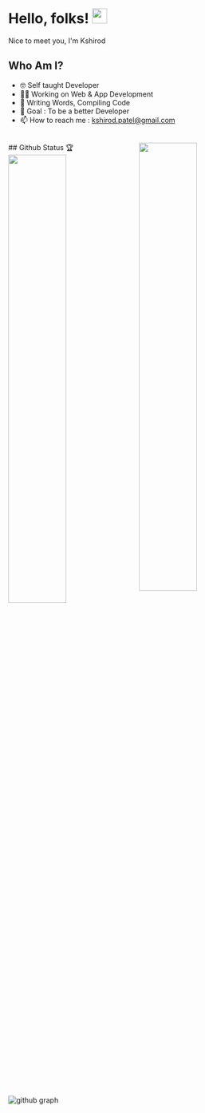 # Hello, folks! <img src="https://raw.githubusercontent.com/MartinHeinz/MartinHeinz/master/wave.gif" width="30px" height="30px">

Nice to meet you, I'm Kshirod

## Who Am I? 

- 🤓 Self taught Developer 
- 👩‍💻 Working on Web & App Development 
- 📝 Writing Words, Compiling Code
- 🎯 Goal : To be a better Developer 
- 📫 How to reach me : [kshirod.patel@gmail.com](mailto:kshirod.patel@gmail.com)

<br>
## Github Status 🏆

<img  src="https://github-stats-lemon.vercel.app/api?username=kshirodpatel&show_icons=true&hide_border=true&theme=react" width="48%" align="right" >
<img  src="https://github-readme-streak-stats.herokuapp.com/?user=kshirodpatel&theme=react" width="48%" >
<br>

![github graph](https://github-readme-activity-graph.vercel.app/graph?username=kshirodpatel&theme=react-dark)
<br>
